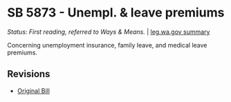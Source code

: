 # SB 5873 - Unempl. & leave premiums
*Status: First reading, referred to Ways & Means.* | [leg.wa.gov summary](https://app.leg.wa.gov/billsummary?BillNumber=5873&Year=2021)

Concerning unemployment insurance, family leave, and medical leave premiums.

## Revisions
* [Original Bill](1/)